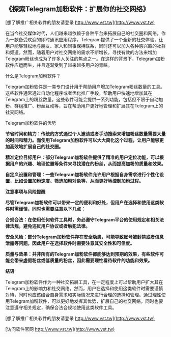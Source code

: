 ## **《探索Telegram加粉软件：扩展你的社交网络》**

[想了解推广相关软件的朋友请登录 http://www.vst.tw](http://www.vst.tw)

在当今社交媒体时代，人们越来越依赖于各种平台来拓展自己的社交圈和网络。作为一款备受欢迎的即时通讯应用程序，Telegram提供了一个全新的社交体验，让用户能够轻松地与朋友、家人和同事保持联系，同时还可以加入各种感兴趣的社群和频道。然而，随着用户对社交网络的需求不断增长，寻找有效的方法来增加Telegram粉丝也成为了许多人关注的焦点之一。在这样的背景下，Telegram加粉软件应运而生，并且逐渐受到了越来越多用户的青睐。

什么是Telegram加粉软件？

Telegram加粉软件是一类专门设计用于帮助用户增加Telegram粉丝数量的工具。这些软件通常通过自动化程序或者优化推广手段，帮助用户快速地增加其在Telegram上的粉丝数量。这些软件可能会提供一系列功能，包括但不限于自动加粉、群组推广、粉丝互动等，旨在帮助用户更好地管理和扩展其在Telegram上的社交网络。

Telegram加粉软件的优势

**节省时间和精力：传统的方式通过个人邀请或者手动搜索来增加粉丝数量需要大量的时间和精力。而使用Telegram加粉软件可以大大简化这个过程，让用户能够更加高效地扩展自己的社交圈。**

**精准定位目标用户：部分Telegram加粉软件提供了精准的用户定位功能，可以根据用户的兴趣、地理位置等条件来寻找潜在的粉丝，从而提高加粉的质量和效果。**

**自定义设置和管理：一些Telegram加粉软件允许用户根据自身需求进行个性化设置，比如设置加粉速度、筛选加粉对象等，从而更好地控制加粉过程。**

**注意事项与风险提醒**

**尽管Telegram加粉软件可以带来一定的便利和好处，但用户在选择和使用这类软件时需谨慎，同时也需要注意以下几点：**

**合规合法：在使用任何软件工具时，务必遵守Telegram平台的使用规定和相关法律法规，避免违反用户协议或者触犯法律。**

**安全风险：部分Telegram加粉软件存在安全隐患，可能导致账号被封禁或者信息泄露等问题，因此用户在选择软件时需要注意其安全性和可信度。**

**质量与效果：并非所有的Telegram加粉软件都能够达到预期的效果，有些软件可能会带来虚假粉丝或低质量的粉丝，因此需要理性看待软件的功能和效果。**

**结语**

Telegram加粉软件作为一种社交拓展工具，在一定程度上可以帮助用户扩大其在Telegram上的影响力和社交网络。然而，用户在选择和使用这类软件时需要谨慎对待，同时也应该结合自身需求和实际情况来进行合理的选择和管理。通过理性使用Telegram加粉软件，可以更好地发挥其优势，扩展自己的社交网络，同时也要注意遵守相关规定，确保合法合规地使用这类软件工具。

[想了解推广相关软件的朋友请登录 http://www.vst.tw](http://www.vst.tw)


[访问软件官网 http://www.vst.tw](http://www.vst.tw)

